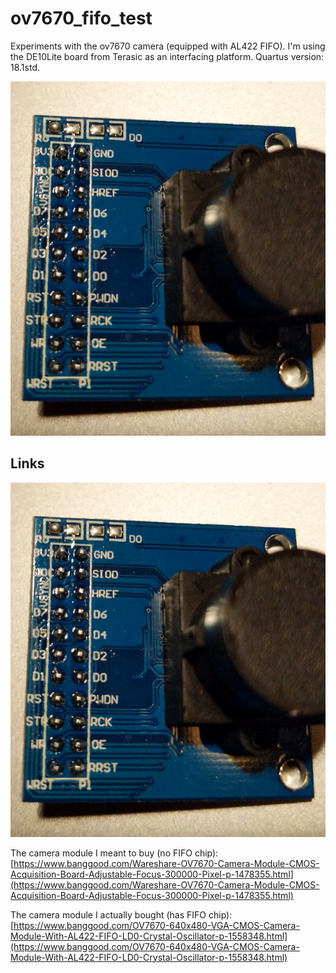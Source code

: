 # ov7670_fifo_test
Experiments with the ov7670 camera (equipped with AL422 FIFO). I'm using the DE10Lite board from Terasic as an
interfacing platform. Quartus version: 18.1std.

![alt text](https://github.com/aaronferrucci/ov7670_fifo_test/blob/master/images/ov7670.jpg "JPG image")

## Links
![alt text](https://github.com/aaronferrucci/ov7670_fifo_test/blob/master/images/ov7670.jpg "JPG image")

The camera module I meant to buy (no FIFO chip):
[https://www.banggood.com/Wareshare-OV7670-Camera-Module-CMOS-Acquisition-Board-Adjustable-Focus-300000-Pixel-p-1478355.html](https://www.banggood.com/Wareshare-OV7670-Camera-Module-CMOS-Acquisition-Board-Adjustable-Focus-300000-Pixel-p-1478355.html)

The camera module I actually bought (has FIFO chip):
[https://www.banggood.com/OV7670-640x480-VGA-CMOS-Camera-Module-With-AL422-FIFO-LD0-Crystal-Oscillator-p-1558348.html](https://www.banggood.com/OV7670-640x480-VGA-CMOS-Camera-Module-With-AL422-FIFO-LD0-Crystal-Oscillator-p-1558348.html)
